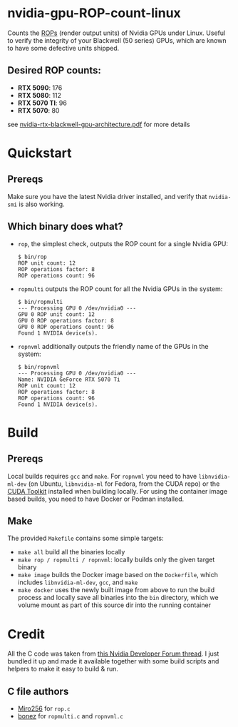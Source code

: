 # nvidia-gpu-ROP-count-linux
Counts the [ROPs](https://en.wikipedia.org/wiki/Render_output_unit) (render output units) of Nvidia GPUs under Linux. Useful to verify the integrity of your Blackwell (50 series) GPUs, which are known to have some defective units shipped.

## Desired ROP counts:

* **RTX 5090**: 176
* **RTX 5080**: 112
* **RTX 5070 TI**: 96
* **RTX 5070**: 80

see [nvidia-rtx-blackwell-gpu-architecture.pdf](https://images.nvidia.com/aem-dam/Solutions/geforce/blackwell/nvidia-rtx-blackwell-gpu-architecture.pdf) for more details

# Quickstart

## Prereqs
Make sure you have the latest Nvidia driver installed, and verify that `nvidia-smi` is also working.

## Which binary does what?
* `rop`, the simplest check, outputs the ROP count for a single Nvidia GPU:
    ```
    $ bin/rop
    ROP unit count: 12
    ROP operations factor: 8
    ROP operations count: 96
    ```
* `ropmulti` outputs the ROP count for all the Nvidia GPUs in the system:
    ```
    $ bin/ropmulti
    --- Processing GPU 0 /dev/nvidia0 ---
    GPU 0 ROP unit count: 12
    GPU 0 ROP operations factor: 8
    GPU 0 ROP operations count: 96
    Found 1 NVIDIA device(s).
    ```
* `ropnvml` additionally outputs the friendly name of the GPUs in the system:
    ```
    $ bin/ropnvml
    --- Processing GPU 0 /dev/nvidia0 ---
    Name: NVIDIA GeForce RTX 5070 Ti
    ROP unit count: 12
    ROP operations factor: 8
    ROP operations count: 96
    Found 1 NVIDIA device(s).
    ```

# Build
## Prereqs
Local builds requires `gcc` and `make`. For `ropnvml` you need to have `libnvidia-ml-dev` (on Ubuntu, `libnvidia-ml` for Fedora, from the CUDA repo) or the [CUDA Toolkit](https://developer.nvidia.com/cuda-toolkit) installed when building locally. For using the container image based builds, you need to have Docker or Podman installed.

## Make
The provided `Makefile` contains some simple targets:

* `make all` build all the binaries locally
* `make rop / ropmulti / ropnvml`: locally builds only the given target binary
* `make image` builds the Docker image based on the `Dockerfile`, which includes `libnvidia-ml-dev`, `gcc`, and `make`
* `make docker` uses the newly built image from above to run the build process and locally save all binaries into the `bin` directory, which we volume mount as part of this source dir into the running container

# Credit

All the C code was taken from [this Nvidia Developer Forum thread](https://forums.developer.nvidia.com/t/check-the-rop-unit-count-under-linux-affects-all-rtx-50xx-cards/324769/93). I just bundled it up and made it available together with some build scripts and helpers to make it easy to build & run.

## C file authors
* [Miro256](https://forums.developer.nvidia.com/t/check-the-rop-unit-count-under-linux-affects-all-rtx-50xx-cards/324769/58) for `rop.c`
* [bonez](https://forums.developer.nvidia.com/t/check-the-rop-unit-count-under-linux-affects-all-rtx-50xx-cards/324769/95) for `ropmulti.c` and `ropnvml.c`